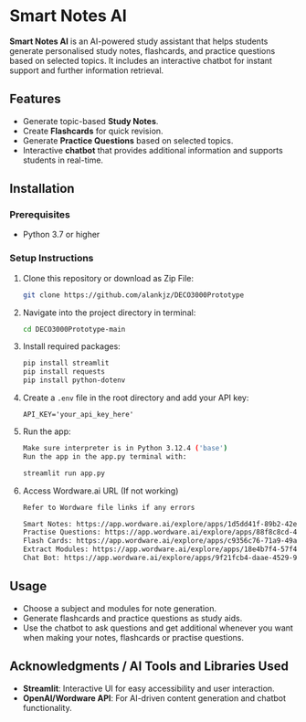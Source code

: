 # Smart Notes AI

**Smart Notes AI** is an AI-powered study assistant that helps students generate personalised study notes, flashcards, and practice questions based on selected topics. It includes an interactive chatbot for instant support and further information retrieval.

## Features
- Generate topic-based **Study Notes**.
- Create **Flashcards** for quick revision.
- Generate **Practice Questions** based on selected topics.
- Interactive **chatbot** that provides additional information and supports students in real-time.

## Installation

### Prerequisites
- Python 3.7 or higher

### Setup Instructions
1. Clone this repository or download as Zip File:
   ```bash
   git clone https://github.com/alankjz/DECO3000Prototype
   ```
2. Navigate into the project directory in terminal:
   ```bash
   cd DECO3000Prototype-main
   ```
4. Install required packages:
   ```bash
   pip install streamlit 
   pip install requests 
   pip install python-dotenv
   ```
5. Create a `.env` file in the root directory and add your API key:
   ```plaintext
   API_KEY='your_api_key_here'
   ```
6. Run the app:
   ```bash
   Make sure interpreter is in Python 3.12.4 ('base') 
   Run the app in the app.py terminal with: 

   streamlit run app.py 
   ```
7. Access Wordware.ai URL (If not working)
   ```bash
   Refer to Wordware file links if any errors

   Smart Notes: https://app.wordware.ai/explore/apps/1d5dd41f-89b2-42ed-9fe3-0806eb15fab9
   Practise Questions: https://app.wordware.ai/explore/apps/88f8c8cd-494d-48bb-aec9-c409849ecc41
   Flash Cards: https://app.wordware.ai/explore/apps/c9356c76-71a9-49af-ad56-6bb0acad1385
   Extract Modules: https://app.wordware.ai/explore/apps/18e4b7f4-57f4-4b41-9797-90eebff79ebf
   Chat Bot: https://app.wordware.ai/explore/apps/9f21fcb4-daae-4529-9c1e-22e14df941b2
   
   ```


## Usage
- Choose a subject and modules for note generation.
- Generate flashcards and practice questions as study aids.
- Use the chatbot to ask questions and get additional whenever you want when making your notes, flashcards or practise questions.


## Acknowledgments / AI Tools and Libraries Used
- **Streamlit**: Interactive UI for easy accessibility and user interaction.
- **OpenAI/Wordware API**: For AI-driven content generation and chatbot functionality.

